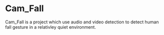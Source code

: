 # Cam_Fall
Cam_Fall is a project which use audio and video detection to detect human fall gesture in a relativley quiet environment.
